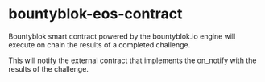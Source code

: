 # bountyblok-eos-contract

Bountyblok smart contract powered by the bountyblok.io engine will execute on chain the results of a completed challenge. 

This will notify the external contract that implements the on_notify with the results of the challenge.
